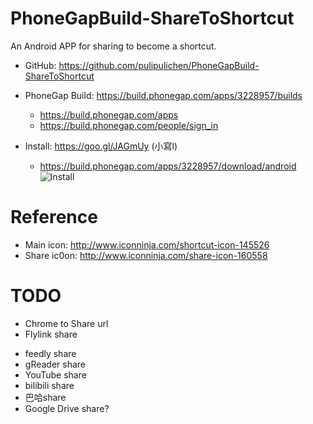 # PhoneGapBuild-ShareToShortcut
An Android APP for sharing to become a shortcut.

- GitHub: https://github.com/pulipulichen/PhoneGapBuild-ShareToShortcut
- PhoneGap Build: https://build.phonegap.com/apps/3228957/builds
    * https://build.phonegap.com/apps
    * https://build.phonegap.com/people/sign_in

- Install: https://goo.gl/JAGmUy (小寫l)
    * https://build.phonegap.com/apps/3228957/download/android
![Install](https://chart.googleapis.com/chart?chs=116x116&cht=qr&chl=https://build.phonegap.com/apps/3228957/install/jAuG33sd1JgqxRQ2xedN&chld=L|1&choe=UTF-8)

# Reference
- Main icon: http://www.iconninja.com/shortcut-icon-145526
- Share ic0on: http://www.iconninja.com/share-icon-160558

# TODO
* Chrome to Share url
* Flylink share
- feedly share
- gReader share
- YouTube share
- bilibili share
- 巴哈share
- Google Drive share?

